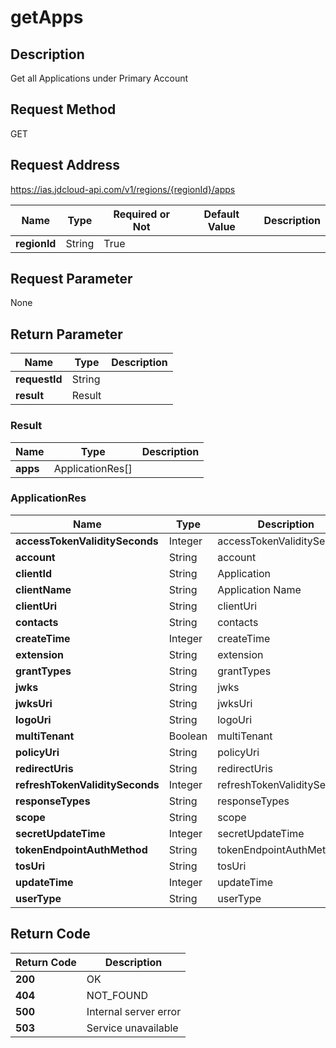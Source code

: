 # getApps


## Description
Get all Applications under Primary Account

## Request Method
GET

## Request Address
https://ias.jdcloud-api.com/v1/regions/{regionId}/apps

|Name|Type|Required or Not|Default Value|Description|
|---|---|---|---|---|
|**regionId**|String|True| | |

## Request Parameter
None


## Return Parameter
|Name|Type|Description|
|---|---|---|
|**requestId**|String| |
|**result**|Result| |

### Result
|Name|Type|Description|
|---|---|---|
|**apps**|ApplicationRes[]| |
### ApplicationRes
|Name|Type|Description|
|---|---|---|
|**accessTokenValiditySeconds**|Integer|accessTokenValiditySeconds|
|**account**|String|account|
|**clientId**|String|Application|
|**clientName**|String|Application Name|
|**clientUri**|String|clientUri|
|**contacts**|String|contacts|
|**createTime**|Integer|createTime|
|**extension**|String|extension|
|**grantTypes**|String|grantTypes|
|**jwks**|String|jwks|
|**jwksUri**|String|jwksUri|
|**logoUri**|String|logoUri|
|**multiTenant**|Boolean|multiTenant|
|**policyUri**|String|policyUri|
|**redirectUris**|String|redirectUris|
|**refreshTokenValiditySeconds**|Integer|refreshTokenValiditySeconds|
|**responseTypes**|String|responseTypes|
|**scope**|String|scope|
|**secretUpdateTime**|Integer|secretUpdateTime|
|**tokenEndpointAuthMethod**|String|tokenEndpointAuthMethod|
|**tosUri**|String|tosUri|
|**updateTime**|Integer|updateTime|
|**userType**|String|userType|

## Return Code
|Return Code|Description|
|---|---|
|**200**|OK|
|**404**|NOT_FOUND|
|**500**|Internal server error|
|**503**|Service unavailable|
